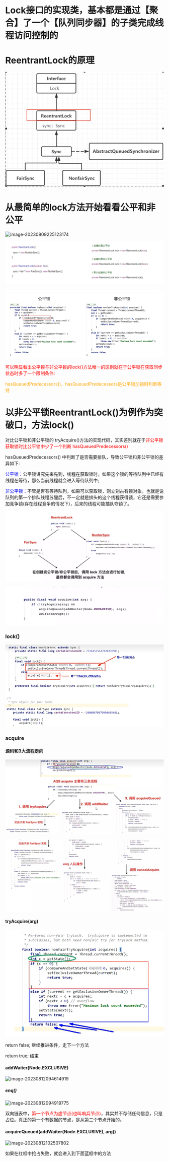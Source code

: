 # Lock接口的实现类，基本都是通过【聚合】了一个【队列同步器】的子类完成线程访问控制的



# ReentrantLock的原理

![image-20230808222255390](images/15.ReentrantLock的原理.png)



# 从最简单的lock方法开始看看公平和非公平

![image-20230809225123174](images/16.ReentrantLock.png)

![image-20230809225153253](images/17.公平锁和非公平锁.png)

![image-20230809225645216](images/18.公平锁和非公平锁区别.png)

<font color = 'red'>可以明显看出公平锁与非公平锁的lock()方法唯一的区别就在于公平锁在获取同步状态时多了一个限制条件:</font>

<font color = 'orange'>hasQueuedPredecessors()，hasQueuedPredecessors是公平锁加锁时判断等待</font>

# 以非公平锁ReentrantLock()为例作为突破口，方法lock()

对比公平锁和非公平锁的 tryAcquire()方法的实现代码，其实差别就在于<font color = 'red'>非公平锁获取锁时比公平锁中少了一个判断 hasQueuedPredecessors()</font>

hasQueuedPredecessors() 中判断了是否需要排队，导致公平锁和非公平锁的差异如下:

<font color = 'blue'>公平锁：</font>公平锁讲究先来先到，线程在获取锁时，如果这个锁的等待队列中已经有线程在等待，那么当前线程就会进入等待队列中;

<font color = 'blue'>非公平锁：</font>不管是否有等待队列，如果可以获取锁，则立刻占有锁对象。也就是说队列的第一个排队线程苏醒后，不一定就是排头的这个线程获得锁，它还是需要参加竞争锁(存在线程竞争的情况下)，后来的线程可能插队夺锁了。

![image-20230810225611722](images/19.非公平和公平锁.png)

![image-20230810225747207](images/20.acquire方法.png)

### lock()

![image-20230812083000015](images/21.lock方法解析.png)



### acquire

#### 源码和3大流程走向

![image-20230812084317204](images/22.acquire源码3大走向.png)

![image-20230812084503150](images/23.acquire源码3大走向.png)

#### tryAcquire(arg)

![image-20230812093529667](images/24.非公平锁.png)

return false; 继续推进条件，走下一个方法

return true; 结束

#### addWaiter(Node.EXCLUSIVE)

![image-20230812094614919](images/25.addWaiter.png)

##### enq()

![image-20230812094919775](images/26.enq.png)

双向链表中，<font color = 'red'>第一个节点为虚节点(也叫哨兵节点)</font>，其实并不存储任何信息，只是占位。真正的第一个有数据的节点，是从第二个节点开始的。

#### acquireQueued(addWaiter(Node.EXCLUSIVE), arg))

![image-20230812102507802](images/27.acquireQueued.png)

如果在红框中抢占失败，就会进入到下面蓝框中的方法











